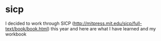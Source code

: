 sicp
====

I decided to work through SICP (http://mitpress.mit.edu/sicp/full-text/book/book.html) this year and here are what I have learned and my workbook

